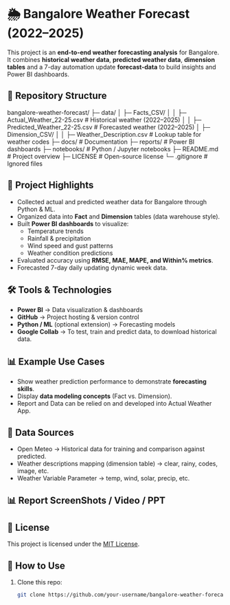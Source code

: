 # 🌦️ Bangalore Weather Forecast (2022–2025)

This project is an **end-to-end weather forecasting analysis** for Bangalore.  
It combines **historical weather data**, **predicted weather data**, **dimension tables** and a 7-day automation update **forecast-data** to build insights and Power BI dashboards.

## 📂 Repository Structure
bangalore-weather-forecast/
├─ data/
│  ├─ Facts_CSV/ 
│  │  ├─ Actual_Weather_22-25.csv        # Historical weather (2022–2025)
│  │  ├─ Predicted_Weather_22-25.csv     # Forecasted weather (2022–2025)
│  ├─ Dimension_CSV/
│  │  ├─ Weather_Description.csv         # Lookup table for weather codes
├─ docs/ # Documentation
├─ reports/ # Power BI dashboards
├─ notebooks/ # Python / Jupyter notebooks
├─ README.md # Project overview
├─ LICENSE # Open-source license
└─ .gitignore # Ignored files


## 🚀 Project Highlights
- Collected actual and predicted weather data for Bangalore through Python & ML.
- Organized data into **Fact** and **Dimension** tables (data warehouse style).
- Built **Power BI dashboards** to visualize:
  - Temperature trends
  - Rainfall & precipitation
  - Wind speed and gust patterns
  - Weather condition predictions
- Evaluated accuracy using **RMSE, MAE, MAPE, and Within% metrics**.
- Forecasted 7-day daily updating dynamic week data.

## 🛠️ Tools & Technologies
- **Power BI** → Data visualization & dashboards
- **GitHub** → Project hosting & version control
- **Python / ML** (optional extension) → Forecasting models
- **Google Collab** → To test, train and predict data, to download historical data.

## 📊 Example Use Cases
- Show weather prediction performance to demonstrate **forecasting skills**.
- Display **data modeling concepts** (Fact vs. Dimension).
- Report and Data can be relied on and developed into Actual Weather App.

## 📖 Data Sources  
- Open Meteo → Historical data for training and comparison against predicted.
- Weather descriptions mapping (dimension table) → clear, rainy, codes, image, etc.
- Weather Variable Parameter → temp, wind, solar, precip, etc.

## 📊 Report ScreenShots / Video / PPT

## 📜 License  
This project is licensed under the [MIT License](LICENSE).

## 🚀 How to Use
1. Clone this repo:
   ```bash
   git clone https://github.com/your-username/bangalore-weather-forecast.git
